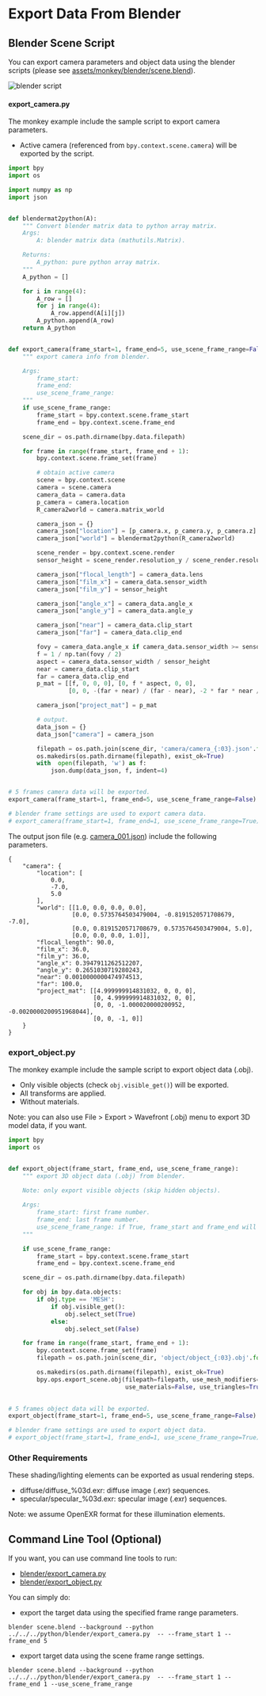 # Export Data From Blender

## Blender Scene Script

You can export camera parameters and object data using the blender scripts (please see [assets/monkey/blender/scene.blend](../assets/monkey/blender/scene.blend)).

![blender script](../images/blender/blender_script.png)

#### export_camera.py

The monkey example include the sample script to export camera parameters.

- Active camera (referenced from ```bpy.context.scene.camera```) will be exported by the script.

```python
import bpy
import os

import numpy as np
import json


def blendermat2python(A):
    """ Convert blender matrix data to python array matrix.
    Args:
        A: blender matrix data (mathutils.Matrix).

    Returns:
        A_python: pure python array matrix.
    """
    A_python = []

    for i in range(4):
        A_row = []
        for j in range(4):
            A_row.append(A[i][j])
        A_python.append(A_row)
    return A_python


def export_camera(frame_start=1, frame_end=5, use_scene_frame_range=False):
    """ export camera info from blender.

    Args:
        frame_start:
        frame_end:
        use_scene_frame_range:
    """
    if use_scene_frame_range:
        frame_start = bpy.context.scene.frame_start
        frame_end = bpy.context.scene.frame_end

    scene_dir = os.path.dirname(bpy.data.filepath)

    for frame in range(frame_start, frame_end + 1):
        bpy.context.scene.frame_set(frame)

        # obtain active camera
        scene = bpy.context.scene
        camera = scene.camera
        camera_data = camera.data
        p_camera = camera.location
        R_camera2world = camera.matrix_world

        camera_json = {}
        camera_json["location"] = [p_camera.x, p_camera.y, p_camera.z]
        camera_json["world"] = blendermat2python(R_camera2world)

        scene_render = bpy.context.scene.render
        sensor_height = scene_render.resolution_y / scene_render.resolution_x * camera_data.sensor_width

        camera_json["flocal_length"] = camera_data.lens
        camera_json["film_x"] = camera_data.sensor_width
        camera_json["film_y"] = sensor_height

        camera_json["angle_x"] = camera_data.angle_x
        camera_json["angle_y"] = camera_data.angle_y

        camera_json["near"] = camera_data.clip_start
        camera_json["far"] = camera_data.clip_end

        fovy = camera_data.angle_x if camera_data.sensor_width >= sensor_height else camera_data.angle_y
        f = 1 / np.tan(fovy / 2)
        aspect = camera_data.sensor_width / sensor_height
        near = camera_data.clip_start
        far = camera_data.clip_end
        p_mat = [[f, 0, 0, 0], [0, f * aspect, 0, 0],
                 [0, 0, -(far + near) / (far - near), -2 * far * near / (far - near)], [0, 0, -1, 0]]

        camera_json["project_mat"] = p_mat

        # output.
        data_json = {}
        data_json["camera"] = camera_json

        filepath = os.path.join(scene_dir, 'camera/camera_{:03}.json'.format(frame))
        os.makedirs(os.path.dirname(filepath), exist_ok=True)
        with  open(filepath, 'w') as f:
            json.dump(data_json, f, indent=4)


# 5 frames camera data will be exported.
export_camera(frame_start=1, frame_end=5, use_scene_frame_range=False)

# blender frame settings are used to export camera data.
# export_camera(frame_start=1, frame_end=1, use_scene_frame_range=True)
```

The output json file (e.g. [camera_001.json](../assets/monkey/blender/camera/camera_001.json)) include the following parameters.

```
{
    "camera": {
        "location": [
            0.0,
            -7.0,
            5.0
        ],
        "world": [[1.0, 0.0, 0.0, 0.0],
                  [0.0, 0.5735764503479004, -0.8191520571708679, -7.0],
                  [0.0, 0.8191520571708679, 0.5735764503479004, 5.0],
                  [0.0, 0.0, 0.0, 1.0]],
        "flocal_length": 90.0,
        "film_x": 36.0,
        "film_y": 36.0,
        "angle_x": 0.3947911262512207,
        "angle_y": 0.2651030719280243,
        "near": 0.0010000000474974513,
        "far": 100.0,
        "project_mat": [[4.999999914831032, 0, 0, 0],
                        [0, 4.999999914831032, 0, 0],
                        [0, 0, -1.000020000200952, -0.0020000200951968044],
                        [0, 0, -1, 0]]
    }
}
```

### export_object.py

The monkey example include the sample script to export object data (.obj).

- Only visible objects (check ```obj.visible_get()```) will be exported.
- All transforms are applied.
- Without materials.

Note: you can also use File > Export > Wavefront (.obj) menu to export 3D model data, if you want.

``` python
import bpy
import os


def export_object(frame_start, frame_end, use_scene_frame_range):
    """ export 3D object data (.obj) from blender.
    
    Note: only export visible objects (skip hidden objects).

    Args:
        frame_start: first frame number.
        frame_end: last frame number.
        use_scene_frame_range: if True, frame_start and frame_end will be set from belnder scene setting.
    """

    if use_scene_frame_range:
        frame_start = bpy.context.scene.frame_start
        frame_end = bpy.context.scene.frame_end

    scene_dir = os.path.dirname(bpy.data.filepath)

    for obj in bpy.data.objects:
        if obj.type == 'MESH':
            if obj.visible_get():
                obj.select_set(True)
            else:
                obj.select_set(False)

    for frame in range(frame_start, frame_end + 1):
        bpy.context.scene.frame_set(frame)
        filepath = os.path.join(scene_dir, 'object/object_{:03}.obj'.format(frame))

        os.makedirs(os.path.dirname(filepath), exist_ok=True)
        bpy.ops.export_scene.obj(filepath=filepath, use_mesh_modifiers=True, use_selection=True, 
                                 use_materials=False, use_triangles=True)
        

# 5 frames object data will be exported.
export_object(frame_start=1, frame_end=5, use_scene_frame_range=False)

# blender frame settings are used to export object data.
# export_object(frame_start=1, frame_end=1, use_scene_frame_range=True)
```

### Other Requirements

These shading/lighting elements can be exported as usual rendering steps.

- diffuse/diffuse_%03d.exr:  diffuse image (.exr) sequences.
- specular/specular_%03d.exr: specular image (.exr) sequences.

Note: we assume OpenEXR format for these illumination elements.

## Command Line Tool (Optional)

If you want, you can use command line tools to run:

- [blender/export_camera.py](../python/blender/export_camera.py)
- [blender/export_object.py](../python/blender/export_object.py)

You can simply do:

- export the target data using the specified frame range parameters.
```shell
blender scene.blend --background --python ../../../python/blender/export_camera.py  -- --frame_start 1 --frame_end 5
```

- export target data using the scene frame range settings.

```shell
blender scene.blend --background --python ../../../python/blender/export_camera.py  -- --frame_start 1 --frame_end 1 --use_scene_frame_range
```